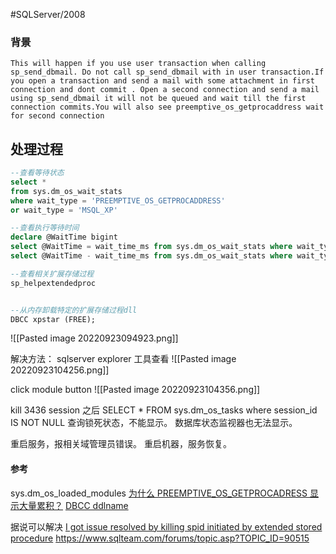 #SQLServer/2008 

### 背景
	This will happen if you use user transaction when calling sp_send_dbmail. Do not call sp_send_dbmail with in user transaction.If you open a transaction and send a mail with some attachment in first connection and dont commit . Open a second connection and send a mail using sp_send_dbmail it will not be queued and wait till the first connection commits.You will also see preemptive_os_getprocaddress wait for second connection



## 处理过程
```sql
--查看等待状态
select * 
from sys.dm_os_wait_stats 
where wait_type = 'PREEMPTIVE_OS_GETPROCADDRESS' 
or wait_type = 'MSQL_XP'

--查看执行等待时间
declare @WaitTime bigint
select @WaitTime = wait_time_ms from sys.dm_os_wait_stats where wait_type = 'MSQL_XP'
select @WaitTime - wait_time_ms from sys.dm_os_wait_stats where wait_type = 'PREEMPTIVE_OS_GETPROCADDRESS'

--查看相关扩展存储过程
sp_helpextendedproc 


--从内存卸载特定的扩展存储过程dll
DBCC xpstar (FREE);
```
![[Pasted image 20220923094923.png]]


解决方法：
sqlserver explorer 工具查看
![[Pasted image 20220923104256.png]]

click module button 
![[Pasted image 20220923104356.png]]


kill 3436  session 之后
SELECT * FROM sys.dm_os_tasks where session_id IS NOT NULL 
查询锁死状态，不能显示。 数据库状态监视器也无法显示。

重启服务，报相关域管理员错误。
重启机器，服务恢复。






#### 参考
sys.dm_os_loaded_modules 
[为什么 PREEMPTIVE_OS_GETPROCADRESS 显示大量累积？](https://learn.microsoft.com/en-us/archive/blogs/psssql/why-does-preemptive_os_getprocaddress-show-a-large-accumulation)
[DBCC ddlname](https://learn.microsoft.com/en-us/sql/t-sql/database-console-commands/dbcc-dllname-free-transact-sql?view=sql-server-ver16)

据说可以解决
[I got issue resolved by killing spid initiated by extended stored procedure](https://www.sqlservercentral.com/forums/topic/unable-to-kill-transaction-in-msdb)
https://www.sqlteam.com/forums/topic.asp?TOPIC_ID=90515


